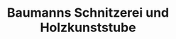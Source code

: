 ---
title: "Baumanns Schnitzerei und Holzkunststube"
url: /gruenhainichen/baumanns-schnitzerei-und-holzkunststube/
shop: Andenken
---
